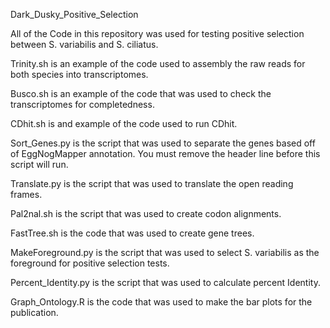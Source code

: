 Dark_Dusky_Positive_Selection

All of the Code in this repository was used for testing positive selection between S. variabilis and S. ciliatus. 

Trinity.sh is an example of the code used to assembly the raw reads for both species into transcriptomes.

Busco.sh is an example of the code that was used to check the transcriptomes for completedness.

CDhit.sh is and example of the code used to run CDhit.

Sort_Genes.py is the script that was used to separate the genes based off of EggNogMapper annotation. You must remove the header line before this script will run.

Translate.py is the script that was used to translate the open reading frames.

Pal2nal.sh is the script that was used to create codon alignments.

FastTree.sh is the code that was used to create gene trees.

MakeForeground.py is the script that was used to select S. variabilis as the foreground for positive selection tests. 

Percent_Identity.py is the script that was used to calculate percent Identity.

Graph_Ontology.R is the code that was used to make the bar plots for the publication.


